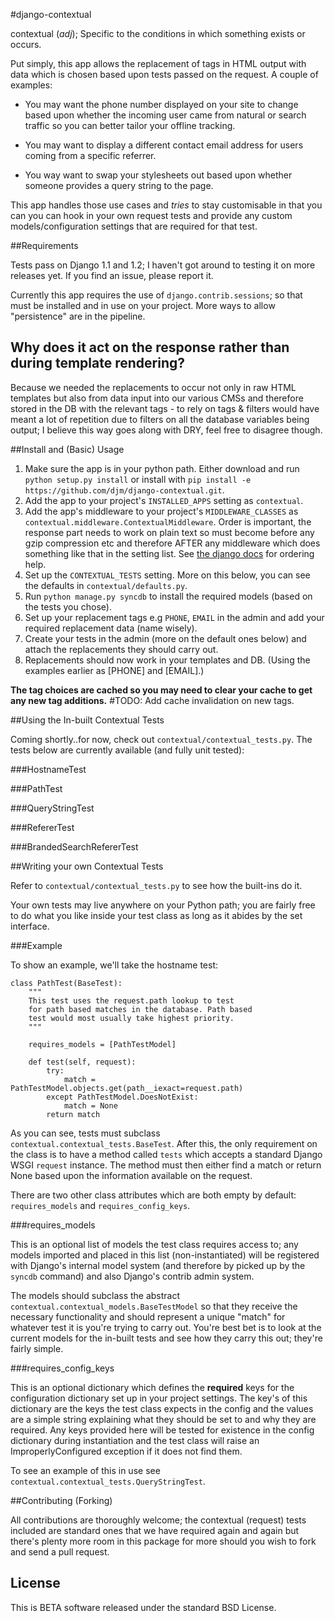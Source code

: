 #django-contextual

contextual (*adj*); Specific to the conditions in which something exists or occurs.

Put simply, this app allows the replacement of tags in HTML output with data
which is chosen based upon tests passed on the request. A couple of examples:

* You may want the phone number displayed on your site to change based upon
  whether the incoming user came from natural or search traffic so you can
  better tailor your offline tracking.

* You may want to display a different contact email address for users coming
  from a specific referrer.

* You way want to swap your stylesheets out based upon whether someone provides
  a query string to the page.

This app handles those use cases and *tries* to stay customisable in that you
can you can hook in your own request tests and provide any custom
models/configuration settings that are required for that test.

##Requirements

Tests pass on Django 1.1 and 1.2; I haven't got around to testing it on more releases
yet. If you find an issue, please report it.

Currently this app requires the use of `django.contrib.sessions`; so that must
be installed and in use on your project. More ways to allow "persistence" are in
the pipeline.

## Why does it act on the response rather than during template rendering?

Because we needed the replacements to occur not only in raw HTML templates but also
from data input into our various CMSs and therefore stored in the DB with the relevant
tags - to rely on tags & filters would have meant a lot of repetition due to filters
on all the database variables being output; I believe this way goes along with DRY, 
feel free to disagree though.

##Install and (Basic) Usage

1. Make sure the app is in your python path. Either download and run `python setup.py install` or install with `pip install -e https://github.com/djm/django-contextual.git`.
2. Add the app to your project's `INSTALLED_APPS` setting as `contextual`.
3. Add the app's middleware to your project's `MIDDLEWARE_CLASSES` as `contextual.middleware.ContextualMiddleware`. Order is important, the response part needs to work on plain text so must become before any gzip compression etc and therefore AFTER any middleware which does something like that in the setting list. See [the django docs](http://docs.djangoproject.com/en/dev/topics/http/middleware/) for ordering help.
3. Set up the `CONTEXTUAL_TESTS` setting. More on this below, you can see the defaults in `contextual/defaults.py`.
4. Run `python manage.py syncdb` to install the required models (based on the tests you chose).
5. Set up your replacement tags e.g `PHONE`, `EMAIL` in the admin and add your required replacement data (name wisely).
6. Create your tests in the admin (more on the default ones below) and attach the replacements they should carry out.
7. Replacements should now work in your templates and DB. (Using the examples earlier as [PHONE] and [EMAIL].)

**The tag choices are cached so you may need to clear your cache to get any new tag additions.**
 #TODO: Add cache invalidation on new tags.

##Using the In-built Contextual Tests

Coming shortly..for now, check out `contextual/contextual_tests.py`.
The tests below are currently available (and fully unit tested):

###HostnameTest

###PathTest

###QueryStringTest

###RefererTest

###BrandedSearchRefererTest

##Writing your own Contextual Tests

Refer to `contextual/contextual_tests.py` to see how the built-ins do it.

Your own tests may live anywhere on your Python path; you are fairly free to do what
you like inside your test class as long as it abides by the set interface.

###Example

To show an example, we'll take the hostname test:


    class PathTest(BaseTest):
        """
        This test uses the request.path lookup to test
        for path based matches in the database. Path based
        test would most usually take highest priority.
        """
    
        requires_models = [PathTestModel]
    
        def test(self, request):
            try:
                match = PathTestModel.objects.get(path__iexact=request.path)
            except PathTestModel.DoesNotExist:
                match = None
            return match

As you can see, tests must subclass `contextual.contextual_tests.BaseTest`. After
this, the only requirement on the class is to have a method called `tests` which
accepts a standard Django WSGI `request` instance. The method must then either
find a match or return None based upon the information available on the request.

There are two other class attributes which are both empty by default: `requires_models`
and `requires_config_keys`.

###requires_models

This is an optional list of models the test class requires access to; any models imported
and placed in this list (non-instantiated) will be registered with Django's
internal model system (and therefore by picked up by the `syncdb` command) and also
Django's contrib admin system.

The models should subclass the abstract `contextual.contextual_models.BaseTestModel`
so that they receive the necessary functionality and should represent a unique
"match" for whatever test it is you're trying to carry out. You're best bet is to 
look at the current models for the in-built tests and see how they carry this out; 
they're fairly simple.

###requires_config_keys

This is an optional dictionary which defines the **required** keys for the 
configuration dictionary set up in your project settings. The key's of this dictionary
are the keys the test class expects in the config and the values are a simple
string explaining what they should be set to and why they are required. Any keys
provided here will be tested for existence in the config dictionary during
instantiation and the test class will raise an ImproperlyConfigured exception
if it does not find them.

To see an example of this in use see `contextual.contextual_tests.QueryStringTest`. 

##Contributing (Forking)

All contributions are thoroughly welcome; the contextual (request) tests included 
are standard ones that we have required again and again but there's plenty more 
room in this package for more should you wish to fork and send a pull request.

## License

This is BETA software released under the standard BSD License.
